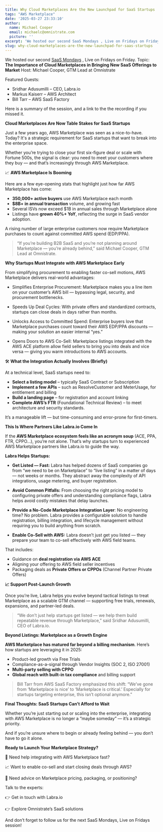 ```yaml
---
title: Why Cloud Marketplaces Are the New Launchpad for SaaS Startups
tags: "AWS Marketplace"
date: '2025-03-27 23:33:10'
author:
  name: Michael Cooper
  email: michaelc@omnistrate.com
  picture: ''
excerpt: 'We hosted our second SaaS Mondays , Live on Fridays on Friday.'
slug: why-cloud-marketplaces-are-the-new-launchpad-for-saas-startups
---
```


We hosted our second [SaaS Mondays](1) , Live on Fridays on Friday.
Topic: **The Importance of Cloud Marketplaces in Bringing New SaaS Offerings to Market**
Host: Michael Cooper, GTM Lead at Omnistrate

Featured Guests:

 - Sridhar Adusumilli – CEO, Labra.io
 - Markus Kaiserr – AWS Architect
 - Bill Tarr – AWS SaaS Factory

Here is a summary of the session, and a link to the the recording if you missed it.

**Cloud Marketplaces Are Now Table Stakes for SaaS Startups**

Just a few years ago, AWS Marketplace was seen as a nice-to-have. Today? It's a strategic requirement for SaaS startups that want to break into the enterprise space.

Whether you’re trying to close your first six-figure deal or scale with Fortune 500s, the signal is clear: you need to meet your customers where they buy — and that’s increasingly through AWS Marketplace.


📈 **AWS Marketplace Is Booming**

Here are a few eye-opening stats that highlight just how far AWS Marketplace has come:

 - **350,000+ active buyers** use AWS Marketplace each month
 - **$8B+ in annual transaction** volume, and growing fast
 - Several ISVs now exceed $1B in annual sales through Marketplace alone
 - Listings have **grown 40%+ YoY**, reflecting the surge in SaaS vendor adoption.

A rising number of large enterprise customers now require Marketplace purchases to count against committed AWS spend (EDP/PPA).

> “If you’re building B2B SaaS and you’re not planning around
> Marketplace — you’re already behind,” said Michael Cooper, GTM Lead at
> Omnistrate.

**Why Startups Must Integrate with AWS Marketplace Early**

From simplifying procurement to enabling faster co-sell motions, AWS Marketplace delivers real-world advantages:

 - Simplifies Enterprise Procurement: Marketplace makes you a line item on your customer’s AWS bill — bypassing legal, security, and procurement bottlenecks.

 - Speeds Up Deal Cycles: With private offers and standardized contracts, startups can close deals in days rather than months.

 - Unlocks Access to Committed Spend:  Enterprise buyers love that Marketplace purchases count toward their AWS EDP/PPA discounts — making your solution an easier internal “yes.”

 - Opens Doors to AWS Co-Sell:  Marketplace listings integrated with the AWS ACE platform allow field sellers to bring you into deals and vice versa — giving you warm introductions to AWS accounts.


🛠️ **What the Integration Actually Involves (Briefly)**

At a technical level, SaaS startups need to:

 - **Select a listing model** – typically SaaS Contract or Subscription
 - **Implement a few APIs** – such as ResolveCustomer and MeterUsage, for entitlement and billing
 - **Build a landing page** – for registration and account linking
 - **Complete AWS’s FTR** (Foundational Technical Review) – to meet architecture and security standards.
 
It’s a manageable lift — but time-consuming and error-prone for first-timers.

**This Is Where Partners Like Labra.io Come In**

If the **AWS Marketplace ecosystem feels like an acronym soup** (ACE, PPA, FTR, CPPO…), you’re not alone. That’s why startups turn to experienced AWS Marketplace partners like Labra.io to guide the way.

**Labra Helps Startups:**

 - **Get Listed — Fast:** Labra has helped dozens of SaaS companies go from “we need to be on Marketplace” to “live listing” in a matter of days — not weeks or months. They abstract away the complexity of API integrations, usage metering, and buyer registration.

 - **Avoid Common Pitfalls:** From choosing the right pricing model to configuring private offers and understanding compliance flags, Labra helps avoid costly mistakes that delay launches.

 - **Provide a No-Code Marketplace Integration Layer**: No engineering time? No problem. Labra provides a configurable solution to handle registration, billing integration, and lifecycle management without requiring you to build anything from scratch.

  - **Enable Co-Sell with AWS:** Labra doesn’t just get you listed — they prepare your team to co-sell effectively with AWS field teams. 

That includes:
 - Guidance on **deal registration via AWS ACE**
 - Aligning your offering to AWS field seller incentives
 - Packaging deals as **Private Offers or CPPOs** (Channel Partner Private Offers)


**📈 Support Post-Launch Growth**

Once you’re live, Labra helps you evolve beyond tactical listings to treat Marketplace as a scalable GTM channel — supporting free trials, renewals, expansions, and partner-led deals.

> “We don’t just help startups get listed — we help them build
> repeatable revenue through Marketplace,” said Sridhar Adusumilli, CEO
> of Labra.io.


**Beyond Listings: Marketplace as a Growth Engine**


**AWS Marketplace has matured far beyond a billing mechanism**. Here’s how startups are leveraging it in 2025:

 - Product-led growth via Free Trials
 - Compliance-as-a-signal through Vendor Insights (SOC 2, ISO 27001)
 - **Multi-party selling with CPPO**
 - **Global reach with built-in tax compliance** and billing support

> Bill Tarr from AWS SaaS Factory emphasized this shift: “We’ve gone
> from ‘Marketplace is nice’ to ‘Marketplace is critical.’ Especially
> for startups targeting enterprise, this isn’t optional anymore.”


**Final Thoughts: SaaS Startups Can’t Afford to Wait**


Whether you’re just starting out or scaling into the enterprise, integrating with AWS Marketplace is no longer a “maybe someday” — it’s a strategic priority.


And if you’re unsure where to begin or already feeling behind — you don’t have to go it alone.


**Ready to Launch Your Marketplace Strategy?**


🧩 Need help integrating with AWS Marketplace fast?

📈 Want to enable co-sell and start closing deals through AWS?

🎯 Need advice on Marketplace pricing, packaging, or positioning?


Talk to the experts:

👉 Get in touch with Labra.io

👉 Explore Omnistrate’s SaaS solutions

And don’t forget to follow us for the next SaaS Mondays, Live on Fridays session!

  [1]: http://saasmondays.com/
  [2]: https://www.linkedin.com/in/michaeldc/
  [3]: https://www.linkedin.com/in/ermindzinic/
  [4]: https://www.linkedin.com/in/saastarr/
  [5]: https://www.linkedin.com/in/kkgupta2/
  [6]: https://drive.google.com/thumbnail?id=1FGyc4RzCPOrclfpCS80C5pNAW8fSZi4E&sz=w720
  [7]: https://www.linkedin.com/in/ermindzinic/
  [8]: https://www.linkedin.com/in/kkgupta2/
  [9]: https://www.linkedin.com/in/saastarr/
  [10]: https://www.linkedin.com/in/kkgupta2/
  [11]: https://www.linkedin.com/in/saastarr/
  [12]: https://www.linkedin.com/in/satyanadella/
  [13]: https://www.linkedin.com/groups/9880017/

